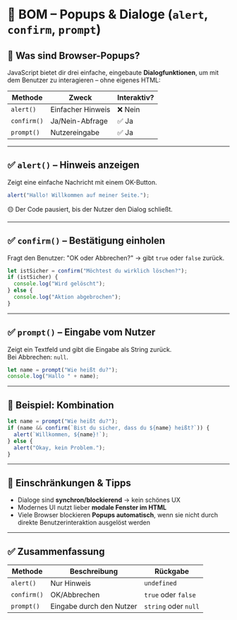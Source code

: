 # 💬 BOM – Popups & Dialoge (`alert`, `confirm`, `prompt`)

## 🧩 Was sind Browser-Popups?

JavaScript bietet dir drei einfache, eingebaute **Dialogfunktionen**, um mit dem Benutzer zu interagieren – ohne eigenes HTML:

| Methode     | Zweck                                | Interaktiv? |
|-------------|----------------------------------------|-------------|
| `alert()`   | Einfacher Hinweis                     | ❌ Nein     |
| `confirm()` | Ja/Nein-Abfrage                       | ✅ Ja       |
| `prompt()`  | Nutzereingabe                         | ✅ Ja       |

---

## ✅ `alert()` – Hinweis anzeigen

Zeigt eine einfache Nachricht mit einem OK-Button.

```js
alert("Hallo! Willkommen auf meiner Seite.");
```

🟡 Der Code pausiert, bis der Nutzer den Dialog schließt.

---

## ✅ `confirm()` – Bestätigung einholen

Fragt den Benutzer: "OK oder Abbrechen?" → gibt `true` oder `false` zurück.

```js
let istSicher = confirm("Möchtest du wirklich löschen?");
if (istSicher) {
  console.log("Wird gelöscht");
} else {
  console.log("Aktion abgebrochen");
}
```

---

## ✅ `prompt()` – Eingabe vom Nutzer

Zeigt ein Textfeld und gibt die Eingabe als String zurück.  
Bei Abbrechen: `null`.

```js
let name = prompt("Wie heißt du?");
console.log("Hallo " + name);
```

---

## 🧪 Beispiel: Kombination

```js
let name = prompt("Wie heißt du?");
if (name && confirm(`Bist du sicher, dass du ${name} heißt?`)) {
  alert(`Willkommen, ${name}!`);
} else {
  alert("Okay, kein Problem.");
}
```

---

## 🚫 Einschränkungen & Tipps

- Dialoge sind **synchron/blockierend** → kein schönes UX
- Modernes UI nutzt lieber **modale Fenster im HTML**
- Viele Browser blockieren **Popups automatisch**, wenn sie nicht durch direkte Benutzerinteraktion ausgelöst werden

---

## ✅ Zusammenfassung

| Methode   | Beschreibung                          | Rückgabe            |
|-----------|----------------------------------------|----------------------|
| `alert()` | Nur Hinweis                           | `undefined`          |
| `confirm()` | OK/Abbrechen                        | `true` oder `false`  |
| `prompt()` | Eingabe durch den Nutzer             | `string` oder `null` |
